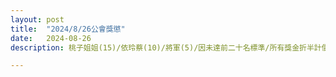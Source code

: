 ```yaml
---
layout: post
title:  "2024/8/26公會獎懲"
date:   2024-08-26
description: 桃子姐姐(15)/依玲蔡(10)/將軍(5)/因未達前二十名標準/所有獎金折半計價!

---
```


